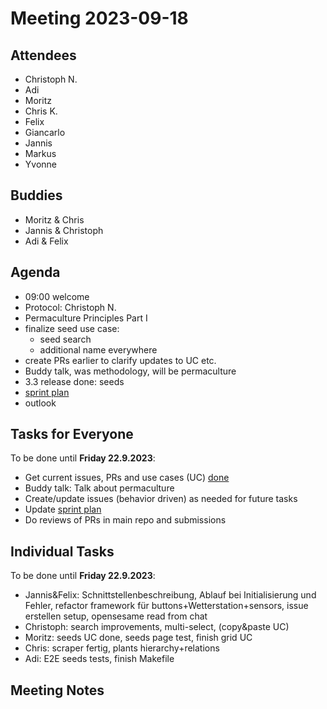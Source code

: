 # Meeting 2023-09-18

## Attendees

- Christoph N.
- Adi
- Moritz
- Chris K.
- Felix
- Giancarlo
- Jannis
- Markus
- Yvonne

## Buddies

- Moritz & Chris
- Jannis & Christoph
- Adi & Felix

## Agenda

- 09:00 welcome
- Protocol: Christoph N.
- Permaculture Principles Part I
- finalize seed use case:
  - seed search
  - additional name everywhere
- create PRs earlier to clarify updates to UC etc.
- Buddy talk, was methodology, will be permaculture
- 3.3 release done: seeds
- [sprint plan](https://github.com/orgs/ElektraInitiative/projects/4/)
- outlook

## Tasks for Everyone

To be done until **Friday 22.9.2023**:

- Get current issues, PRs and use cases (UC) [done](../usecases/README.md)
- Buddy talk: Talk about permaculture
- Create/update issues (behavior driven) as needed for future tasks
- Update [sprint plan](https://github.com/orgs/ElektraInitiative/projects/4/)
- Do reviews of PRs in main repo and submissions

## Individual Tasks

To be done until **Friday 22.9.2023**:

- Jannis&Felix: Schnittstellenbeschreibung, Ablauf bei Initialisierung und Fehler, refactor framework für buttons+Wetterstation+sensors, issue erstellen setup, opensesame read from chat
- Christoph: search improvements, multi-select, (copy&paste UC)
- Moritz: seeds UC done, seeds page test, finish grid UC
- Chris: scraper fertig, plants hierarchy+relations
- Adi: E2E seeds tests, finish Makefile

## Meeting Notes
